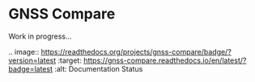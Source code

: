 # GNSS Compare

Work in progress...


.. image:: https://readthedocs.org/projects/gnss-compare/badge/?version=latest
:target: https://gnss-compare.readthedocs.io/en/latest/?badge=latest
:alt: Documentation Status

